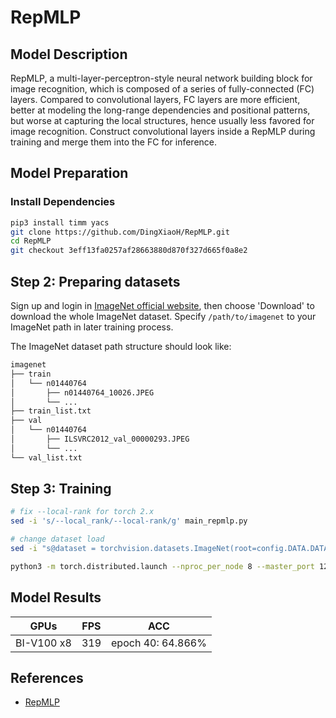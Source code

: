 # RepMLP

## Model Description
RepMLP, a multi-layer-perceptron-style neural network building block for image recognition, which is composed of a series of fully-connected (FC) layers. Compared to convolutional layers, FC layers are more efficient, better at modeling the long-range dependencies and positional patterns, but worse at capturing the local structures, hence usually less favored for image recognition. Construct convolutional layers inside a RepMLP during training and merge them into the FC for inference.

## Model Preparation

### Install Dependencies

```bash
pip3 install timm yacs
git clone https://github.com/DingXiaoH/RepMLP.git
cd RepMLP
git checkout 3eff13fa0257af28663880d870f327d665f0a8e2
```

## Step 2: Preparing datasets

Sign up and login in [ImageNet official website](https://www.image-net.org/index.php), then choose 'Download' to download the whole ImageNet dataset. Specify `/path/to/imagenet` to your ImageNet path in later training process.

The ImageNet dataset path structure should look like:

```bash
imagenet
├── train
│   └── n01440764
│       ├── n01440764_10026.JPEG
│       └── ...
├── train_list.txt
├── val
│   └── n01440764
│       ├── ILSVRC2012_val_00000293.JPEG
│       └── ...
└── val_list.txt
```

## Step 3: Training

```bash
# fix --local-rank for torch 2.x
sed -i 's/--local_rank/--local-rank/g' main_repmlp.py

# change dataset load
sed -i "s@dataset = torchvision.datasets.ImageNet(root=config.DATA.DATA_PATH, split='train' if is_train else 'val', transform=transform)@dataset = datasets.ImageFolder(os.path.join(config.DATA.DATA_PATH, prefix), transform=transform)@" data/build.py

python3 -m torch.distributed.launch --nproc_per_node 8 --master_port 12349 main_repmlp.py --arch RepMLPNet-B256 --batch-size 32 --tag my_experiment --opts TRAIN.EPOCHS 100 TRAIN.BASE_LR 0.001 TRAIN.WEIGHT_DECAY 0.1 TRAIN.OPTIMIZER.NAME adamw TRAIN.OPTIMIZER.MOMENTUM 0.9 TRAIN.WARMUP_LR 5e-7 TRAIN.MIN_LR 0.0 TRAIN.WARMUP_EPOCHS 10 AUG.PRESET raug15 AUG.MIXUP 0.4 AUG.CUTMIX 1.0 DATA.IMG_SIZE 256 --data-path [/path/to/imagenet]
```

## Model Results

|GPUs|FPS|ACC|
|----|---|---|
|BI-V100 x8|319|epoch 40: 64.866%|

## References

- [RepMLP](https://github.com/DingXiaoH/RepMLP/tree/3eff13fa0257af28663880d870f327d665f0a8e2)
